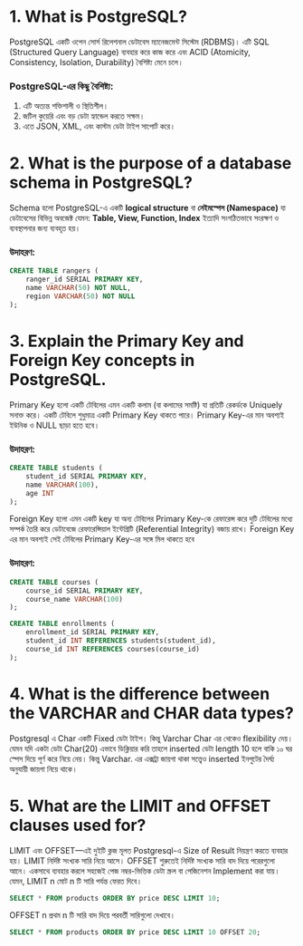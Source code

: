# 1. What is PostgreSQL?

PostgreSQL একটি ওপেন সোর্স রিলেশনাল ডেটাবেস ম্যানেজমেন্ট সিস্টেম (RDBMS)। এটি SQL (Structured Query Language) ব্যবহার করে কাজ করে এবং ACID (Atomicity, Consistency, Isolation, Durability) বৈশিষ্ট্য মেনে চলে।
### PostgreSQL-এর কিছু বৈশিষ্ট্য:
1. এটি অত্যন্ত শক্তিশালী ও স্থিতিশীল।
2. জটিল কুয়েরি এবং বড় ডেটা হ্যান্ডেল করতে সক্ষম।
3. এতে JSON, XML, এবং কাস্টম ডেটা টাইপ সাপোর্ট করে।

# 2. What is the purpose of a database schema in PostgreSQL?
Schema হলো PostgreSQL-এ একটি **logical structure** বা **নেইমস্পেস (Namespace)** যা ডেটাবেসের বিভিন্ন অবজেক্ট যেমন: **Table, View, Function, Index** ইত্যাদি সংগঠিতভাবে সংরক্ষণ ও ব্যবস্থাপনার জন্য ব্যবহৃত হয়।
### উদাহরণ:
```sql
CREATE TABLE rangers (
    ranger_id SERIAL PRIMARY KEY,
    name VARCHAR(50) NOT NULL,
    region VARCHAR(50) NOT NULL
);
```

# 3. Explain the Primary Key and Foreign Key concepts in PostgreSQL.

Primary Key হলো একটি টেবিলের এমন একটি কলাম (বা কলামের সমষ্টি) যা প্রতিটি রেকর্ডকে Uniquely সনাক্ত করে। একটি টেবিলে শুধুমাত্র একটি Primary Key থাকতে পারে। Primary Key-এর মান অবশ্যই ইউনিক ও NULL ছাড়া হতে হবে।
### উদাহরণ:
```sql
CREATE TABLE students (
    student_id SERIAL PRIMARY KEY,
    name VARCHAR(100),
    age INT
);
```
Foreign Key হলো এমন একটি key যা অন্য টেবিলের Primary Key-কে রেফারেন্স করে দুটি টেবিলের মধ্যে সম্পর্ক তৈরি করে ডেটাবেজে রেফারেন্সিয়াল ইন্টেগ্রিটি (Referential Integrity) বজায় রাখে। Foreign Key এর মান অবশ্যই সেই টেবিলের Primary Key-এর সঙ্গে মিল থাকতে হবে

### উদাহরণ:
```sql
CREATE TABLE courses (
    course_id SERIAL PRIMARY KEY,
    course_name VARCHAR(100)
);

CREATE TABLE enrollments (
    enrollment_id SERIAL PRIMARY KEY,
    student_id INT REFERENCES students(student_id),
    course_id INT REFERENCES courses(course_id)
);
```
# 4. What is the difference between the VARCHAR and CHAR data types?
Postgresql এ Char একটি Fixed ডেটা টাইপ। কিন্তু Varchar Char এর থেকেও flexibility দেয়। যেমন যদি একটা ডেটা Char(20) এভাবে ডিক্লিয়ার করি তাহলে inserted ডেটা length 10 হলে বাকি ১০ ঘর স্পেস দিয়ে পূর্ণ করে নিয়ে নেয়। কিন্তু Varchar. এর এক্সট্রা জায়গা থাকা সত্ত্বেও inserted ইনপুটের দৈর্ঘ্য অনুযায়ী জায়গা নিয়ে থাকে।

# 5. What are the LIMIT and OFFSET clauses used for?
LIMIT এবং OFFSET—এই দুইটি ক্লজ মূলত Postgresql-এ Size of Result নিয়ন্ত্রণ করতে ব্যবহার হয়। LIMIT নির্দিষ্ট সংখ্যক সারি নিয়ে আসে।
OFFSET শুরুতেই নির্দিষ্ট সংখ্যক সারি বাদ দিয়ে পরেরগুলো আনে। একসাথে ব্যবহার করলে সহজেই পেজ নম্বর-ভিত্তিক ডেটা স্ক্রল বা পেজিনেশন Implement করা যায়। 
যেমন,
LIMIT n	মোট n টি সারি পর্যন্ত ফেরত দিবে।
```sql
SELECT * FROM products ORDER BY price DESC LIMIT 10;
```
OFFSET n প্রথম n টি সারি বাদ দিয়ে পরবর্তী সারিগুলো দেখাবে।
```sql
SELECT * FROM products ORDER BY price DESC LIMIT 10 OFFSET 20;
```

